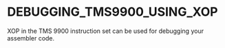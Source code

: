# DEBUGGING_TMS9900_USING_XOP
XOP in the TMS 9900 instruction set can be used for debugging your assembler code.
